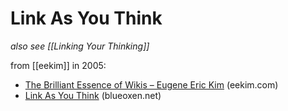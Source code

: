 # Link As You Think

_also see [[Linking Your Thinking]]_

from [[eekim]] in 2005:

- [The Brilliant Essence of Wikis – Eugene Eric Kim](https://eekim.com/2005/09/the-brilliant-essence-of-wikis/) (eekim.com)
- [Link As You Think](https://web.archive.org/web/20100612154846/http://blueoxen.net/wiki/Link_As_You_Think) (blueoxen.net)

